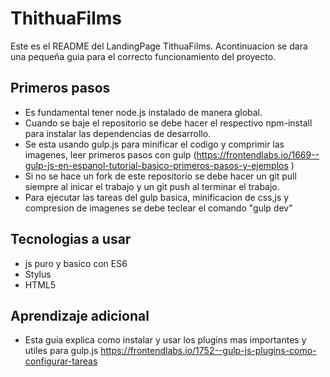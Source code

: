ThithuaFilms
==========

Este es el README del LandingPage TithuaFilms.
Acontinuacion se dara una pequeña guia para el correcto funcionamiento del proyecto.

Primeros pasos
--------------------

+ Es fundamental tener node.js instalado de manera global.
+ Cuando se baje el repositorio se debe hacer el respectivo npm-install para instalar las dependencias de desarrollo.
+ Se esta usando gulp.js para minificar el codigo y comprimir las imagenes, leer primeros pasos con gulp (https://frontendlabs.io/1669--gulp-js-en-espanol-tutorial-basico-primeros-pasos-y-ejemplos )
+ Si no se hace un fork de este repositorio se debe hacer un git pull siempre al inicar el trabajo y un git push al terminar el trabajo.
+ Para ejecutar las tareas del gulp basica, minificacion de css,js y compresion de imagenes se debe teclear el comando "gulp dev"


Tecnologias a usar
--------------------
+ js puro y basico con ES6
+ Stylus
+ HTML5


Aprendizaje adicional
----------------------

+ Esta guia explica como instalar y usar los plugins mas importantes y utiles para gulp.js https://frontendlabs.io/1752--gulp-js-plugins-como-configurar-tareas